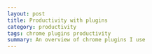 ```yaml
---
layout: post
title: Productivity with plugins
category: productivity
tags: chrome plugins productivity
summary: An overview of chrome plugins I use
---
```


